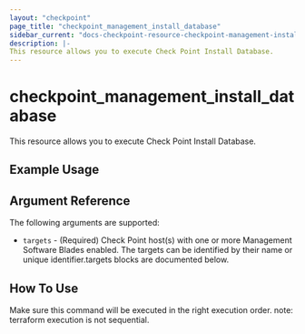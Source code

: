 ```yaml
---
layout: "checkpoint"
page_title: "checkpoint_management_install_database"
sidebar_current: "docs-checkpoint-resource-checkpoint-management-install-database"
description: |-
This resource allows you to execute Check Point Install Database.
---
```


# checkpoint_management_install_database

This resource allows you to execute Check Point Install Database.

## Example Usage


## Argument Reference

The following arguments are supported:

* `targets` - (Required) Check Point host(s) with one or more Management Software Blades enabled. The targets can be identified by their name or unique identifier.targets blocks are documented below.


## How To Use
Make sure this command will be executed in the right execution order. 
note: terraform execution is not sequential.  

